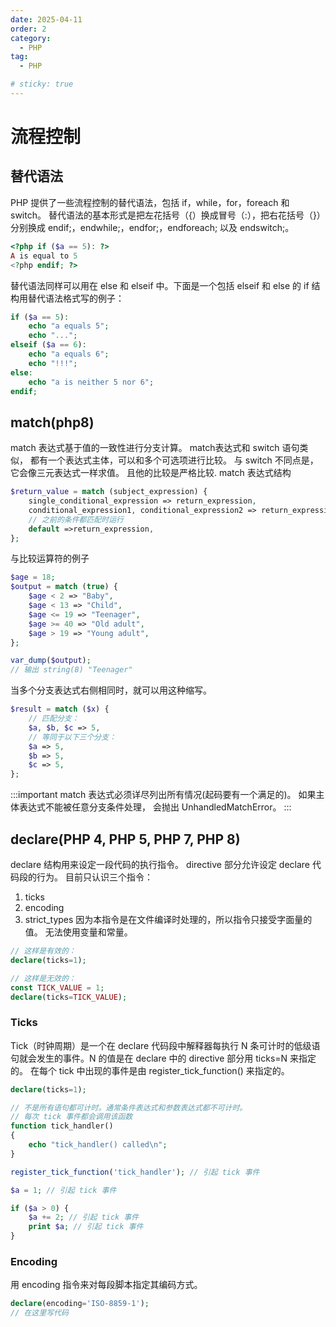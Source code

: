 ```yaml
---
date: 2025-04-11
order: 2
category:
  - PHP
tag:
  - PHP

# sticky: true
---
```


# 流程控制

## 替代语法
PHP 提供了一些流程控制的替代语法，包括 if，while，for，foreach 和 switch。
替代语法的基本形式是把左花括号（{）换成冒号（:），把右花括号（}）分别换成 endif;，endwhile;，endfor;，endforeach; 以及 endswitch;。
```php
<?php if ($a == 5): ?>
A is equal to 5
<?php endif; ?>
```
替代语法同样可以用在 else 和 elseif 中。下面是一个包括 elseif 和 else 的 if 结构用替代语法格式写的例子：
```php
if ($a == 5):
    echo "a equals 5";
    echo "...";
elseif ($a == 6):
    echo "a equals 6";
    echo "!!!";
else:
    echo "a is neither 5 nor 6";
endif;
```

## match(php8)
match 表达式基于值的一致性进行分支计算。 match表达式和 switch 语句类似， 都有一个表达式主体，可以和多个可选项进行比较。 
与 switch 不同点是，它会像三元表达式一样求值。 且他的比较是严格比较.
match 表达式结构
```php
$return_value = match (subject_expression) {
    single_conditional_expression => return_expression,
    conditional_expression1, conditional_expression2 => return_expression,
    // 之前的条件都匹配时运行
    default =>return_expression,
};
```
与比较运算符的例子
```php
$age = 18;
$output = match (true) {
    $age < 2 => "Baby",
    $age < 13 => "Child",
    $age <= 19 => "Teenager",
    $age >= 40 => "Old adult",
    $age > 19 => "Young adult",
};

var_dump($output);
// 输出 string(8) "Teenager"
```
当多个分支表达式右侧相同时，就可以用这种缩写。
```php
$result = match ($x) {
    // 匹配分支：
    $a, $b, $c => 5,
    // 等同于以下三个分支：
    $a => 5,
    $b => 5,
    $c => 5,
};
```
:::important
match 表达式必须详尽列出所有情况(起码要有一个满足的)。 如果主体表达式不能被任意分支条件处理， 会抛出 UnhandledMatchError。
:::

## declare(PHP 4, PHP 5, PHP 7, PHP 8)
declare 结构用来设定一段代码的执行指令。
directive 部分允许设定 declare 代码段的行为。 目前只认识三个指令：
1. ticks
2. encoding
3. strict_types
因为本指令是在文件编译时处理的，所以指令只接受字面量的值。 无法使用变量和常量。
```php
// 这样是有效的：
declare(ticks=1);

// 这样是无效的：
const TICK_VALUE = 1;
declare(ticks=TICK_VALUE);
```

### Ticks
Tick（时钟周期）是一个在 declare 代码段中解释器每执行 N 条可计时的低级语句就会发生的事件。N 的值是在 declare 中的 directive 部分用 ticks=N 来指定的。
在每个 tick 中出现的事件是由 register_tick_function() 来指定的。
```php
declare(ticks=1);

// 不是所有语句都可计时。通常条件表达式和参数表达式都不可计时。
// 每次 tick 事件都会调用该函数
function tick_handler()
{
    echo "tick_handler() called\n";
}

register_tick_function('tick_handler'); // 引起 tick 事件

$a = 1; // 引起 tick 事件

if ($a > 0) {
    $a += 2; // 引起 tick 事件
    print $a; // 引起 tick 事件
}
```

### Encoding
用 encoding 指令来对每段脚本指定其编码方式。
```php
declare(encoding='ISO-8859-1');
// 在这里写代码
```